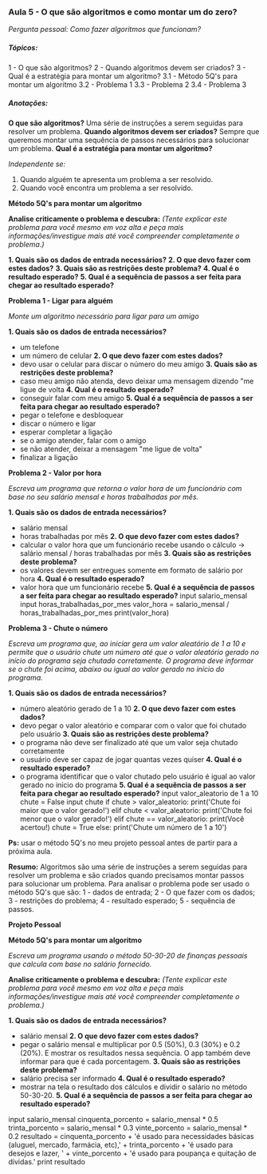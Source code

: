 ### Aula 5 - O que são algoritmos e como montar um do zero?

*Pergunta pessoal: Como fazer algoritmos que funcionam?*

##### Tópicos:

1 - O que são algoritmos?
2 - Quando algoritmos devem ser criados?
3 - Qual é a estratégia para montar um algoritmo?
    3.1 - Método 5Q's para montar um algoritmo
    3.2 - Problema 1
    3.3 - Problema 2
    3.4 - Problema 3

##### Anotações:

**O que são algoritmos?** Uma série de instruções a serem seguidas para resolver um problema.
**Quando algoritmos devem ser criados?** Sempre que queremos montar uma sequência de passos necessários para solucionar um problema.
**Qual é a estratégia para montar um algoritmo?**

*Independente se:*

1) Quando alguém te apresenta um problema a ser resolvido.
2) Quando você encontra um problema a ser resolvido.

**Método 5Q's para montar um algoritmo**

**Analise criticamente o problema e descubra:**
*(Tente explicar este problema para você mesmo em voz alta e peça mais informações/investigue mais até você compreender completamente o problema.)*

**1. Quais são os dados de entrada necessários?**
**2. O que devo fazer com estes dados?**
**3. Quais são as restrições deste problema?**
**4. Qual é o resultado esperado?**
**5. Qual é a sequência de passos a ser feita para chegar ao resultado esperado?**

**Problema 1 - Ligar para alguém**

*Monte um algoritmo necessário para ligar para um amigo*

**1. Quais são os dados de entrada necessários?**
- um telefone
- um número de celular
**2. O que devo fazer com estes dados?**
- devo usar o celular para discar o número do meu amigo
**3. Quais são as restrições deste problema?**
- caso meu amigo não atenda, devo deixar uma mensagem dizendo "me ligue de volta
**4. Qual é o resultado esperado?**
- conseguir falar com meu amigo
**5. Qual é a sequência de passos a ser feita para chegar ao resultado esperado?**
- pegar o telefone e desbloquear
- discar o número e ligar
- esperar completar a ligação
- se o amigo atender, falar com o amigo
- se não atender, deixar a mensagem "me ligue de volta"
- finalizar a ligação


**Problema 2 - Valor por hora**

*Escreva um programa que retorna o valor hora de um funcionário com base no seu salário mensal e horas trabalhadas por mês.*

**1. Quais são os dados de entrada necessários?**
- salário mensal
- horas trabalhadas por mês
**2. O que devo fazer com estes dados?**
- calcular o valor hora que um funcionário recebe usando o cálculo -> salário mensal / horas trabalhadas por mês
**3. Quais são as restrições deste problema?**
- os valores devem ser entregues somente em formato de salário por hora
**4. Qual é o resultado esperado?**
- valor hora que um funcionário recebe
**5. Qual é a sequência de passos a ser feita para chegar ao resultado esperado?**
input salario_mensal
input horas_trabalhadas_por_mes
valor_hora = salario_mensal / horas_trabalhadas_por_mes
print(valor_hora)


**Problema 3 - Chute o número**

*Escreva um programa que, ao iniciar gera um valor aleatório de 1 a 10 e permite que o usuário chute um número até que o valor aleatório gerado no início do programa seja chutado corretamente.*
*O programa deve informar se o chute foi acima, abaixo ou igual ao valor gerado no início do programa.*

**1. Quais são os dados de entrada necessários?**
- número aleatório gerado de 1 a 10
**2. O que devo fazer com estes dados?**
- devo pegar o valor aleatório e comparar com o valor que foi chutado pelo usuário
**3. Quais são as restrições deste problema?**
- o programa não deve ser finalizado até que um valor seja chutado corretamente
- o usuário deve ser capaz de jogar quantas vezes quiser
**4. Qual é o resultado esperado?**
- o programa identificar que o valor chutado pelo usuário é igual ao valor gerado no início do programa
**5. Qual é a sequência de passos a ser feita para chegar ao resultado esperado?**
input valor_aleatorio de 1 a 10
chute = False
input chute
if chute > valor_aleatorio:
    print('Chute foi maior que o valor gerado!')
elif chute < valor_aleatorio:
    print('Chute foi menor que o valor gerado!')
elif chute == valor_aleatorio:
    print(Você acertou!)
    chute = True
else:
    print('Chute um número de 1 a 10')

**Ps:** usar o método 5Q's no meu projeto pessoal antes de partir para a próxima aula.

**Resumo:** Algoritmos são uma série de instruções a serem seguidas para resolver um problema e são criados quando precisamos montar passos para solucionar um problema. Para analisar o problema pode ser usado o método 5Q's que são: 1 - dados de entrada; 2 - O que fazer com os dados; 3 - restrições do problema; 4 - resultado esperado; 5 - sequência de passos.

**Projeto Pessoal**

**Método 5Q's para montar um algoritmo**

*Escreva um programa usando o método 50-30-20 de finanças pessoais que calcula com base no salário fornecido.*

**Analise criticamente o problema e descubra:**
*(Tente explicar este problema para você mesmo em voz alta e peça mais informações/investigue mais até você compreender completamente o problema.)*

**1. Quais são os dados de entrada necessários?**
- salário mensal
**2. O que devo fazer com estes dados?**
- pegar o salário mensal e multiplicar por 0.5 (50%), 0.3 (30%) e 0.2 (20%). E mostrar os resultados nessa sequência. O app também deve informar para que é cada porcentagem.
**3. Quais são as restrições deste problema?**
- salário precisa ser informado
**4. Qual é o resultado esperado?**
- mostrar na tela o resultado dos cálculos e dividir o salário no método 50-30-20.
**5. Qual é a sequência de passos a ser feita para chegar ao resultado esperado?**

input salario_mensal
cinquenta_porcento = salario_mensal * 0.5
trinta_porcento = salario_mensal * 0.3
vinte_porcento = salario_mensal * 0.2
resultado = cinquenta_porcento + 'é usado para necessidades básicas (aluguel, mercado, farmácia, etc),' + trinta_porcento + 'é usado para desejos e lazer, ' + vinte_porcento + 'é usado para poupança e quitação de dívidas.'
print resultado